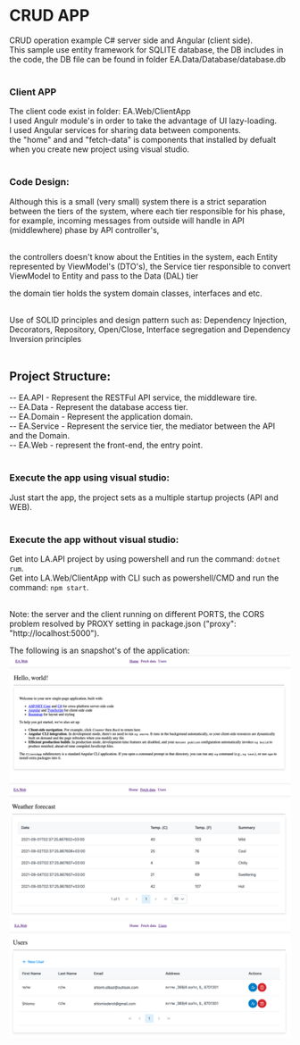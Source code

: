 

# CRUD APP
CRUD operation example C# server side and Angular (client side). <br />
This sample use entity framework for SQLITE database, the DB includes in the code, the DB file can be found in folder EA.Data/Database/database.db <br /><br />

### Client APP
The client code exist in folder: EA.Web/ClientApp<br />
I used Angulr module's in order to take the advantage of UI lazy-loading.<br />
I used Angular services for sharing data between components.<br />
the "home" and and "fetch-data" is components that installed by defualt when you create new project using visual studio.<br /><br />

### Code Design:
Although this is a small (very small) system there is a strict separation between the tiers of the system, where each tier responsible for his phase, for example, incoming messages from outside will handle in API (middlewhere) phase by API controller's, <br /><br />

the controllers doesn't know about the Entities in the system, each Entity represented by ViewModel's (DTO's), the Service tier responsible to convert ViewModel to Entity and pass to the Data (DAL) tier<br />

the domain tier holds the system domain classes, interfaces and etc.<br /><br />

Use of SOLID principles and design pattern such as: Dependency Injection, Decorators, Repository, Open/Close, 
Interface segregation and Dependency Inversion principles<br /><br />


## Project Structure:
-- EA.API - Represent the RESTFul API service, the middleware tire.<br />
-- EA.Data - Represent the database access tier.<br />
-- EA.Domain - Represent the application domain.<br />
-- EA.Service - Represent the service tier, the mediator between the API and the Domain.<br />
-- EA.Web - represent the front-end, the entry point.<br /><br />

### Execute the app using visual studio:
Just start the app, the project sets as a multiple startup projects (API and WEB).<br /><br />

### Execute the app without visual studio:
Get into LA.API project by using powershell and run the command: ```dotnet rum```.<br />
Get into LA.Web/ClientApp with CLI such as powershell/CMD and run the command: ```npm start```.<br /><br />


Note: the server and the client running on different PORTS, the CORS problem resolved by PROXY setting in package.json ("proxy": "http://localhost:5000").


The following is an snapshot's of the application:
![Edit Mode](./3.png "")
![Edit Mode](./2.png "")
![Edit Mode](./1.png "")



